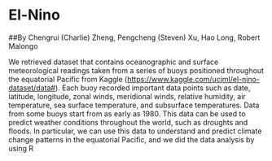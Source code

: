 # El-Nino
##By Chengrui (Charlie) Zheng, Pengcheng (Steven) Xu, Hao Long, Robert Malongo

We retrieved dataset that contains oceanographic and surface meteorological readings taken from a series of buoys positioned throughout the equatorial Pacific from Kaggle (https://www.kaggle.com/uciml/el-nino-dataset/data#). Each buoy recorded important data points such as date, latitude, longitude, zonal winds, meridional winds, relative humidity, air temperature, sea surface temperature, and subsurface temperatures. Data from some buoys start from as early as 1980. This data can be used to predict weather conditions throughout the world, such as droughts and floods. In particular, we can use this data to understand and predict climate change patterns in the equatorial Pacific, and we did the data analysis by using R
